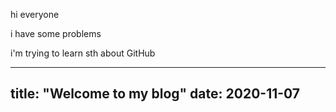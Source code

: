 hi everyone

i have some problems

i'm trying to learn sth about GitHub

---
title: "Welcome to my blog"
date: 2020-11-07
---
